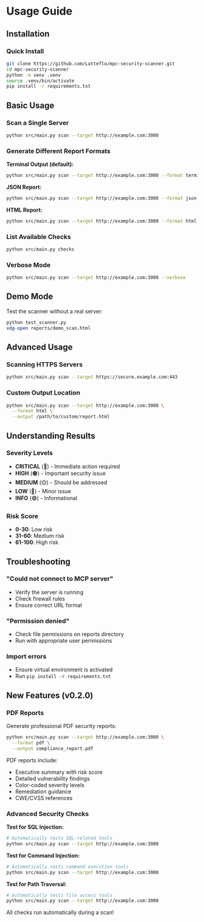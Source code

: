 # Usage Guide

## Installation

### Quick Install
```bash
git clone https://github.com/Latteflo/mpc-security-scanner.git
cd mpc-security-scanner
python -m venv .venv
source .venv/bin/activate
pip install -r requirements.txt
```

## Basic Usage

### Scan a Single Server
```bash
python src/main.py scan --target http://example.com:3000
```

### Generate Different Report Formats

**Terminal Output (default):**
```bash
python src/main.py scan --target http://example.com:3000 --format terminal
```

**JSON Report:**
```bash
python src/main.py scan --target http://example.com:3000 --format json --output reports/scan.json
```

**HTML Report:**
```bash
python src/main.py scan --target http://example.com:3000 --format html --output reports/scan.html
```

### List Available Checks
```bash
python src/main.py checks
```

### Verbose Mode
```bash
python src/main.py scan --target http://example.com:3000 --verbose
```

## Demo Mode

Test the scanner without a real server:
```bash
python test_scanner.py
xdg-open reports/demo_scan.html
```

## Advanced Usage

### Scanning HTTPS Servers
```bash
python src/main.py scan --target https://secure.example.com:443
```

### Custom Output Location
```bash
python src/main.py scan --target http://example.com:3000 \
  --format html \
  --output /path/to/custom/report.html
```

## Understanding Results

### Severity Levels
- **CRITICAL** (🔴) - Immediate action required
- **HIGH** (🟠) - Important security issue
- **MEDIUM** (🟡) - Should be addressed
- **LOW** (🔵) - Minor issue
- **INFO** (🟢) - Informational

### Risk Score
- **0-30**: Low risk
- **31-60**: Medium risk
- **61-100**: High risk

## Troubleshooting

### "Could not connect to MCP server"
- Verify the server is running
- Check firewall rules
- Ensure correct URL format

### "Permission denied"
- Check file permissions on reports directory
- Run with appropriate user permissions

### Import errors
- Ensure virtual environment is activated
- Run `pip install -r requirements.txt`

## New Features (v0.2.0)

### PDF Reports

Generate professional PDF security reports:
```bash
python src/main.py scan --target http://example.com:3000 \
  --format pdf \
  --output compliance_report.pdf
```

PDF reports include:
- Executive summary with risk score
- Detailed vulnerability findings
- Color-coded severity levels
- Remediation guidance
- CWE/CVSS references

### Advanced Security Checks

**Test for SQL Injection:**
```bash
# Automatically tests SQL-related tools
python src/main.py scan --target http://example.com:3000
```

**Test for Command Injection:**
```bash
# Automatically tests command execution tools
python src/main.py scan --target http://example.com:3000
```

**Test for Path Traversal:**
```bash
# Automatically tests file access tools
python src/main.py scan --target http://example.com:3000
```

All checks run automatically during a scan!
